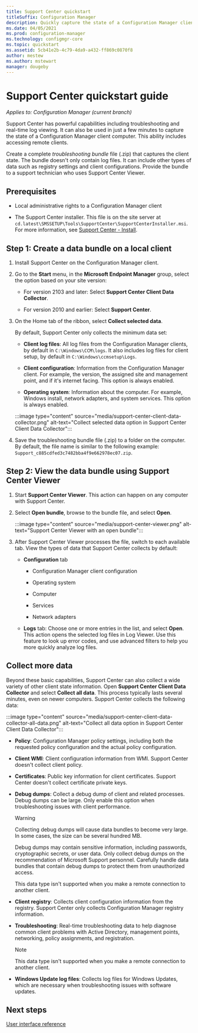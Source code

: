 ```yaml
---
title: Support Center quickstart
titleSuffix: Configuration Manager
description: Quickly capture the state of a Configuration Manager client for troubleshooting.
ms.date: 04/05/2021
ms.prod: configuration-manager
ms.technology: configmgr-core
ms.topic: quickstart
ms.assetid: 5cb41e2b-4c79-4da9-a432-ff869c0870f8
author: mestew
ms.author: mstewart
manager: dougeby
---
```


# Support Center quickstart guide

*Applies to: Configuration Manager (current branch)*

Support Center has powerful capabilities including troubleshooting and real-time log viewing. It can also be used in just a few minutes to capture the state of a Configuration Manager client computer. This ability includes accessing remote clients.

Create a complete *troubleshooting bundle* file (.zip) that captures the client state. The bundle doesn't only contain log files. It can include other types of data such as registry settings and client configurations. Provide the bundle to a support technician who uses Support Center Viewer.

## Prerequisites

- Local administrative rights to a Configuration Manager client

- The Support Center installer. This file is on the site server at `cd.latest\SMSSETUP\Tools\SupportCenter\SupportCenterInstaller.msi`. For more information, see [Support Center - Install](support-center.md#install).

## Step 1: Create a data bundle on a local client

1. Install Support Center on the Configuration Manager client.

1. Go to the **Start** menu, in the **Microsoft Endpoint Manager** group, select the option based on your site version:

    - For version 2103 and later: Select **Support Center Client Data Collector**.

    - For version 2010 and earlier: Select **Support Center**.

1. On the Home tab of the ribbon, select **Collect selected data**.

    By default, Support Center only collects the minimum data set:

      - **Client log files**: All log files from the Configuration Manager clients, by default in `C:\Windows\CCM\logs`. It also includes log files for client setup, by default in `C:\Windows\ccmsetup\Logs`.

      - **Client configuration**: Information from the Configuration Manager client. For example, the version, the assigned site and management point, and if it's internet facing. This option is always enabled.

      - **Operating system**: Information about the computer. For example, Windows install, network adapters, and system services. This option is always enabled.

    :::image type="content" source="media/support-center-client-data-collector.png" alt-text="Collect selected data option in Support Center Client Data Collector":::

1. Save the troubleshooting bundle file (.zip) to a folder on the computer. By default, the file name is similar to the following example: `Support_c885cdfed3c7482bba4f9e662978ec07.zip`.

## Step 2: View the data bundle using Support Center Viewer

1. Start **Support Center Viewer**. This action can happen on any computer with Support Center.

1. Select **Open bundle**, browse to the bundle file, and select **Open**.

    :::image type="content" source="media/support-center-viewer.png" alt-text="Support Center Viewer with an open bundle":::

1. After Support Center Viewer processes the file, switch to each available tab. View the types of data that Support Center collects by default:

    - **Configuration** tab

        - Configuration Manager client configuration

        - Operating system

        - Computer

        - Services

        - Network adapters

    - **Logs** tab: Choose one or more entries in the list, and select **Open**. This action opens the selected log files in Log Viewer. Use this feature to look up error codes, and use advanced filters to help you more quickly analyze log files.

## Collect more data

Beyond these basic capabilities, Support Center can also collect a wide variety of other client state information. Open **Support Center Client Data Collector** and select **Collect all data**. This process typically lasts several minutes, even on newer computers. Support Center collects the following data:

:::image type="content" source="media/support-center-client-data-collector-all-data.png" alt-text="Collect all data option in Support Center Client Data Collector":::

- **Policy**: Configuration Manager policy settings, including both the requested policy configuration and the actual policy configuration.

- **Client WMI**: Client configuration information from WMI. Support Center doesn't collect client policy.

- **Certificates**: Public key information for client certificates. Support Center doesn't collect certificate private keys.

- **Debug dumps**: Collect a debug dump of client and related processes. Debug dumps can be large. Only enable this option when troubleshooting issues with client performance.

    > [!WARNING]
    > Collecting debug dumps will cause data bundles to become very large. In some cases, the size can be several hundred MB.
    >
    > Debug dumps may contain sensitive information, including passwords, cryptographic secrets, or user data. Only collect debug dumps on the recommendation of Microsoft Support personnel. Carefully handle data bundles that contain debug dumps to protect them from unauthorized access.
    >
    > This data type isn't supported when you make a remote connection to another client.

- **Client registry**: Collects client configuration information from the registry. Support Center only collects Configuration Manager registry information.

- **Troubleshooting**: Real-time troubleshooting data to help diagnose common client problems with Active Directory, management points, networking, policy assignments, and registration.

    > [!NOTE]
    > This data type isn't supported when you make a remote connection to another client.

- **Windows Update log files**: Collects log files for Windows Updates, which are necessary when troubleshooting issues with software updates.

## Next steps

[User interface reference](support-center-ui-reference.md)
